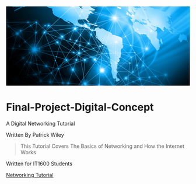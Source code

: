 ![Connections](https://raw.githubusercontent.com/pw257/Final-Project-Digital-Concept/main/network-connections.jpeg)
# Final-Project-Digital-Concept
A Digital Networking Tutorial

Written By Patrick Wiley
>This Tutorial Covers The Basics of Networking and How the Internet Works
>
Written for IT1600 Students

[Networking Tutorial](https://github.com/pw257/Final-Project-Digital-Concept/blob/main/NetworkingTutorial.md)
